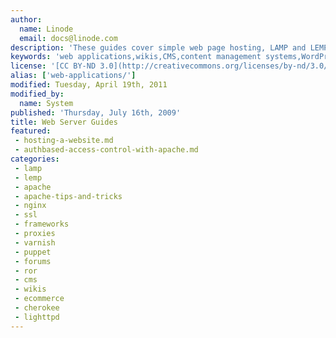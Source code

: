 ```yaml
---
author:
  name: Linode
  email: docs@linode.com
description: 'These guides cover simple web page hosting, LAMP and LEMP stacks, and many popular web applications.'
keywords: 'web applications,wikis,CMS,content management systems,WordPress,Drupal,magento,plone,piwiki,webmin'
license: '[CC BY-ND 3.0](http://creativecommons.org/licenses/by-nd/3.0/us/)'
alias: ['web-applications/']
modified: Tuesday, April 19th, 2011
modified_by:
  name: System
published: 'Thursday, July 16th, 2009'
title: Web Server Guides
featured:
 - hosting-a-website.md
 - authbased-access-control-with-apache.md
categories:
 - lamp
 - lemp
 - apache
 - apache-tips-and-tricks
 - nginx
 - ssl
 - frameworks
 - proxies
 - varnish
 - puppet
 - forums
 - ror
 - cms
 - wikis
 - ecommerce
 - cherokee
 - lighttpd
---
```




